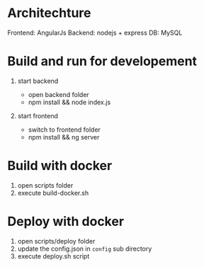 # Architechture

Frontend: AngularJs
Backend: nodejs + express
DB: MySQL

# Build and run for developement

1. start backend
    - open backend folder
    - npm install && node index.js

2. start frontend
    - switch to frontend folder
    - npm install && ng server

# Build with docker

1. open scripts folder 
2. execute build-docker.sh

# Deploy with docker

1. open scripts/deploy folder
2. update the config.json in `config` sub directory
3. execute deploy.sh script
